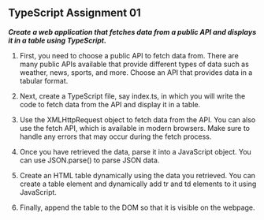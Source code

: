 ## TypeScript Assignment 01

***Create a web application that fetches data from a public API and displays it in a table using TypeScript.***

1. First, you need to choose a public API to fetch data from. There are many public APIs available that provide different types of data such as weather, news, sports, and more. Choose an API that provides data in a tabular format.

2. Next, create a TypeScript file, say index.ts, in which you will write the code to fetch data from the API and display it in a table. 
 
3. Use the XMLHttpRequest object to fetch data from the API. You can also use the fetch API, which is available in modern browsers. Make sure to handle any errors that may occur during the fetch process. 
 
5. Once you have retrieved the data, parse it into a JavaScript object. You can use JSON.parse() to parse JSON data. 
 
6. Create an HTML table dynamically using the data you retrieved. You can create a table element and dynamically add tr and td elements to it using JavaScript.
 
7. Finally, append the table to the DOM so that it is visible on the webpage.
